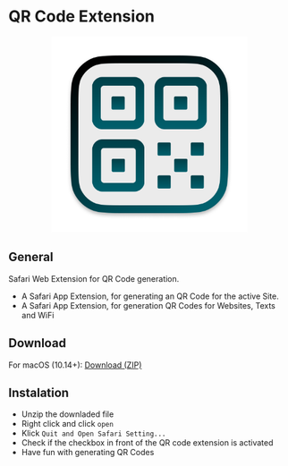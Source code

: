 # QR Code Extension

<div align="center"">
<img src="https://github.com/NiklasGabriel/QR-Code/blob/9e6d28ba9c0bfb87aceb6bb48e94b47f9b0db949/Icon.png" height="350" alt="QR Code Extension Logo">
<!--<img src="https://github.com/NiklasGabriel/QR-Code/blob/9e6d28ba9c0bfb87aceb6bb48e94b47f9b0db949/Cover.png" height="400" alt="QR Code Extension Cover">-->
</div>

## General
Safari Web Extension for QR Code generation.
- A Safari App Extension, for generating an QR Code for the active Site.
- A Safari App Extension, for generation QR Codes for Websites, Texts and WiFi

## Download
For macOS (10.14+): [Download (ZIP)](https://github.com/NiklasGabriel/QR-Code/releases/latest/download/QR-Code.app.zip)


## Instalation
- Unzip the downladed file
- Right click and click `open`
- Klick `Quit and Open Safari Setting...`
- Check if the checkbox in front of the QR code extension is activated
- Have fun with generating QR Codes
